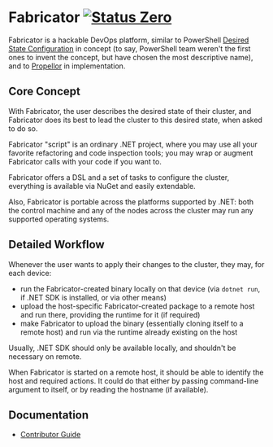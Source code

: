 Fabricator [![Status Zero][status-zero]][andivionian-status-classifier]
==========
Fabricator is a hackable DevOps platform, similar to
PowerShell [Desired State Configuration][powershell-dsc] in concept (to say,
PowerShell team weren't the first ones to invent the concept, but have chosen
the most descriptive name), and to [Propellor][propellor] in implementation.

Core Concept
------------
With Fabricator, the user describes the desired state of their cluster, and
Fabricator does its best to lead the cluster to this desired state, when asked
to do so.

Fabricator "script" is an ordinary .NET project, where you may use all your
favorite refactoring and code inspection tools; you may wrap or augment
Fabricator calls with your code if you want to.

Fabricator offers a DSL and a set of tasks to configure the cluster, everything
is available via NuGet and easily extendable.

Also, Fabricator is portable across the platforms supported by .NET: both the
control machine and any of the nodes across the cluster may run any supported
operating systems.

Detailed Workflow
-----------------
Whenever the user wants to apply their changes to the cluster, they may, for
each device:

- run the Fabricator-created binary locally on that device (via `dotnet run`, if
  .NET SDK is installed, or via other means)
- upload the host-specific Fabricator-created package to a remote host and run
  there, providing the runtime for it (if required)
- make Fabricator to upload the binary (essentially cloning itself to a remote
  host) and run via the runtime already existing on the host

Usually, .NET SDK should only be available locally, and shouldn't be necessary
on remote.

When Fabricator is started on a remote host, it should be able to identify the
host and required actions. It could do that either by passing command-line
argument to itself, or by reading the hostname (if available).

Documentation
-------------
- [Contributor Guide][docs.contributing]

[andivionian-status-classifier]: https://github.com/ForNeVeR/andivionian-status-classifier#status-zero-
[docs.contributing]: CONTRIBUTING.md
[dotnet-sdk]: http://dot.net/
[powershell-dsc]: https://docs.microsoft.com/en-us/powershell/scripting/dsc/getting-started/wingettingstarted
[propellor]: http://propellor.branchable.com/
[status-zero]: https://img.shields.io/badge/status-zero-lightgrey.svg
